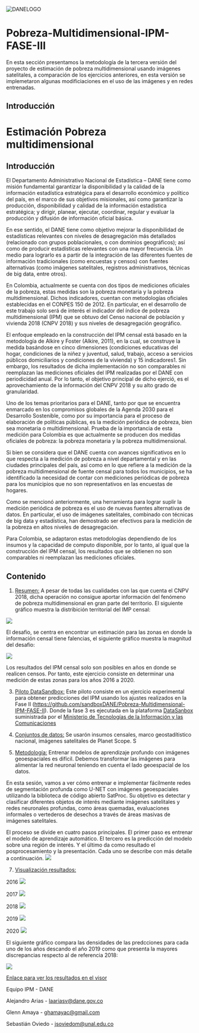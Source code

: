 ![DANELOGO](https://github.com/sandboxDANE/IPM-Pobrezamultidimensional/blob/cf8fa865e1d6deee846bc9698fc1a1920c894b76/Figuras/Logo-DANE-color-2019.jpg)


# Pobreza-Multidimensional-IPM-FASE-III
En esta sección presentamos la metodología de la tercera versión del proyecto de estimación de pobreza multidimensional usando imágenes satelitales, a comparación de los ejercicios anteriores, en esta versión se implemetaron algunas modificiaciones en el uso de las imágenes y en redes entrenadas.

## Introducción
# Estimación Pobreza multidimensional 
## Introducción

El Departamento Administrativo Nacional de Estadística – DANE tiene como misión fundamental garantizar la disponibilidad y la calidad de la información estadística estratégica para el desarrollo económico y político del país, en el marco de sus objetivos misionales, así como garantizar la producción, disponibilidad y calidad de la información estadística estratégica; y dirigir, planear, ejecutar, coordinar, regular y evaluar la producción y difusión de información oficial básica.

En ese sentido, el DANE tiene como objetivo mejorar la disponibilidad de estadísticas relevantes con niveles de desagregación más detallados (relacionado con grupos poblacionales, o con dominios geográficos); así como de producir estadísticas relevantes con una mayor frecuencia. Un medio para lograrlo es a partir de la integración de las diferentes fuentes de información tradicionales (como encuestas y censos) con fuentes alternativas (como imágenes satelitales, registros administrativos, técnicas de big data, entre otros).

En Colombia, actualmente se cuenta con dos tipos de mediciones oficiales de la pobreza, estas medidas son la pobreza monetaria y la pobreza multidimensional. Dichos indicadores, cuentan con metodologías oficiales establecidas en el CONPES 150 de 2012. En particular, en el desarrollo de este trabajo solo será de interés el indicador del índice de pobreza multidimensional (IPM) que se obtuvo del Censo nacional de población y vivienda 2018 (CNPV 2018) y sus niveles de desagregación geográfico.

El enfoque empleado en la construcción del IPM censal está basado en la metodología de Alkire y Foster (Alkire, 2011), en la cual, se construye la medida basándose en cinco dimensiones (condiciones educativas del hogar, condiciones de la niñez y juventud, salud, trabajo, acceso a servicios públicos domiciliarios y condiciones de la vivienda) y 15 indicadores1. Sin embargo, los resultados de dicha implementación no son comparables ni reemplazan las mediciones oficiales del IPM realizadas por el DANE con periodicidad anual. Por lo tanto, el objetivo principal de dicho ejerció, es el aprovechamiento de la información del CNPV 2018 y su alto grado de granularidad.

Uno de los temas prioritarios para el DANE, tanto por que se encuentra enmarcado en los compromisos globales de la Agenda 2030 para el Desarrollo Sostenible, como por su importancia para el proceso de elaboración de políticas públicas, es la medición periódica de pobreza, bien sea monetaria o multidimensional. Prueba de la importancia de esta medición para Colombia es que actualmente se producen dos medidas oficiales de pobreza: la pobreza monetaria y la pobreza multidimensional.

Si bien se considera que el DANE cuenta con avances significativos en lo que respecta a la medición de pobreza a nivel departamental y en las ciudades principales del país, así como en lo que refiere a la medición de la pobreza multidimensional de fuente censal para todos los municipios, se ha identificado la necesidad de contar con mediciones periódicas de pobreza para los municipios que no son representativos en las encuestas de hogares.

Como se mencionó anteriormente, una herramienta para lograr suplir la medición periódica de pobreza es el uso de nuevas fuentes alternativas de datos. En particular, el uso de imágenes satelitales, combinado con técnicas de big data y estadística, han demostrado ser efectivos para la medición de la pobreza en altos niveles de desagregación.

Para Colombia, se adaptaron estas metodologías dependiendo de los insumos y la capacidad de computo disponible, por lo tanto, al igual que la construcción del IPM censal, los resultados que se obtienen no son comparables ni reemplazan las mediciones oficiales.



## Contenido

1. [Resumen:](#introducción) 
A pesar  de todas las cualidades con las que cuenta el CNPV 2018, dicha operación no consigue aportar información del fenómeno de pobreza multidimensional en gran parte del territorio. El siguiente gráfico muestra la distribición territorial del  IMP censal:

<img src="https://github.com/sandboxDANE/IPM-Pobrezamultidimensional/blob/cf8fa865e1d6deee846bc9698fc1a1920c894b76/Figuras/OBSERVED_municipality_IPM_26_01_2021.png">

El desafio, se centra en encontrar un estimación para las zonas en donde la información censal tiene falencias, el siguiente gráfico muestra la magnitud del desafio:

<img src="https://github.com/sandboxDANE/IPM-Pobrezamultidimensional/blob/cf8fa865e1d6deee846bc9698fc1a1920c894b76/Figuras/CEROS_municipality_IPM_26_01_2021.png"> 

Los resultados del IPM censal solo son posibles en años en donde se realicen censos. Por tanto, este ejercicio  consiste en determinar una medición de estas zonas para los años 2016 a 2020.

3. [Piloto DataSandbox:](#piloto) 
Este piloto consiste en un ejercicio experimental para obtener predicciones del IPM usando los ajustes realizados en la Fase II (https://github.com/sandboxDANE/Pobreza-Multidimensional-IPM-FASE-II). 
Donde la fase 3 es ejecutada en la plataforma [DataSanbox](https://sandbox.datos.gov.co/#!/inicio) suministrada por el [Ministerio de Tecnologías de la Información y las Comunicaciones](https://www.mintic.gov.co/portal/inicio/)

4. [Conjuntos de datos:](#insumos) Se usarón insumos censales, marco geostadítistico nacional, imágenes satelitales de Planet Scope. S

5. [Metodología:](#Metodología) Entrenar modelos de aprendizaje profundo con imágenes geoespaciales es difícil. Debemos transformar las imágenes para alimentar la red neuronal teniendo en cuenta el lado geoespacial de los datos.

En esta sesión, vamos a ver cómo entrenar e implementar fácilmente redes de segmentación profunda como U-NET con imágenes geoespaciales utilizando la biblioteca de código abierto SatProc. Su objetivo es detectar y clasificar diferentes objetos de interés mediante imágenes satelitales y redes neuronales profundas, como áreas quemadas, evaluaciones informales o vertederos de desechos a través de áreas masivas de imágenes satelitales.

El proceso se divide en cuatro pasos principales. El primer paso es entrenar el modelo de aprendizaje automático. El tercero es la predicción del modelo sobre una región de interés. Y el último da como resultado el posprocesamiento y la presentación. Cada uno se describe con más detalle a continuación.
<img src="images/mapa_sp18_GBTR_2019.png"> 

7. [Visualización resultados:](#visualizacion) 

2016 
<img src="images/mapa_sp16_GBTR_2016.png"> 

2017 
<img src="images/mapa_sp17_GBTR_2017.png"> 

2018 
<img src="images/mapa_sp17_GBTR_2018.png"> 

2019 
<img src="images/mapa_sp18_GBTR_2019.png"> 

2020 
<img src="images/mapa_sp20_GBTR_2020.png"> 

El siguiente gráfico compara las densidades de las predcciones para cada uno de los años  descando el año 2019 como que presenta la mayores discrepancias respecto al de referencia 2018:

<img src="images/densidades.jpeg"> 


[Enlace para ver los resultados en el visor ](https://visores.dane.gov.co/visor-nuevo-ipm/)






Equipo IPM - DANE

Alejandro Arias - laariasv@dane.gov.co

Glenn Amaya - ghamayac@gmail.com

Sebastián Oviedo - jsoviedom@unal.edu.co
